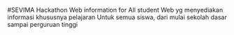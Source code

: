 #SEVIMA Hackathon
Web information for All student
Web yg menyediakan informasi khususnya pelajaran
Untuk semua siswa, dari mulai sekolah dasar sampai perguruan tinggi 
